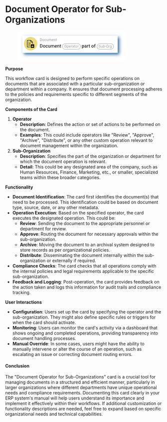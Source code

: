 # Document Operator for Sub-Organizations

<figure><img src="../../../.gitbook/assets/userlmn_dbb4cc2e8f2f4b59ec15726545d9e502.png" alt=""><figcaption></figcaption></figure>

**Purpose**

This workflow card is designed to perform specific operations on documents that are associated with a particular sub-organization or department within a company. It ensures that document processing adheres to the policies and requirements specific to different segments of the organization.

**Components of the Card**

1. **Operator**
   * **Description**: Defines the action or set of actions to be performed on the document.
   * **Examples**: This could include operators like "Review", "Approve", "Archive", "Distribute", or any other custom operation relevant to document management within the organization.
2. **Sub-Organization**
   * **Description**: Specifies the part of the organization or department for which the document operation is relevant.
   * **Detail**: This could be any designated area of the company, such as Human Resources, Finance, Marketing, etc., or smaller, specialized teams within these broader categories.

**Functionality**

* **Document Identification**: The card first identifies the document(s) that need to be processed. This identification could be based on document type, source, date, or any other metadata.
* **Operation Execution**: Based on the specified operator, the card executes the designated operation. This could be:
  * **Review**: Sending the document to the appropriate personnel or department for review.
  * **Approve**: Routing the document for necessary approvals within the sub-organization.
  * **Archive**: Moving the document to an archival system designed to store records as per organizational policies.
  * **Distribute**: Disseminating the document internally within the sub-organization or externally if required.
* **Compliance Checks**: The card checks that all operations comply with the internal policies and legal requirements applicable to the specific sub-organization.
* **Feedback and Logging**: Post-operation, the card provides feedback on the action taken and logs this information for audit trails and compliance tracking.

**User Interactions**

* **Configuration**: Users set up the card by specifying the operator and the sub-organization. They might also define specific rules or triggers for when the card should activate.
* **Monitoring**: Users can monitor the card's activity via a dashboard that shows ongoing and completed operations, providing transparency into document handling processes.
* **Manual Override**: In some cases, users might have the ability to manually intervene or alter the course of an operation, such as escalating an issue or correcting document routing errors.

#### Conclusion

The "Document Operator for Sub-Organizations" card is a crucial tool for managing documents in a structured and efficient manner, particularly in larger organizations where different departments have unique operational needs and compliance requirements. Documenting this card clearly in your ERP system's manual will help users understand its importance and implement it effectively within their workflows. If additional customization or functionality descriptions are needed, feel free to expand based on specific organizational needs and technical capabilities.


